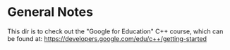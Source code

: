 # General Notes
This dir is to check out the "Google for Education" C++ course, which can be found at:
https://developers.google.com/edu/c++/getting-started
